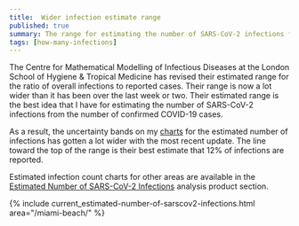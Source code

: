 ```yaml
---
title:  Wider infection estimate range
published: true
summary: The range for estimating the number of SARS-CoV-2 infections from the number of COVID-19 infections has changed.
tags: [how-many-infections]
---
```


The Centre for Mathematical Modelling of Infectious Diseases at the London School of Hygiene & Tropical Medicine has revised their estimated range for the ratio of overall infections to reported cases. Their range is now a lot wider than it has been over the last week or two. Their estimated range is the best idea that I have for estimating the number of SARS-CoV-2 infections from the number of confirmed COVID-19 cases.

As a result, the uncertainty bands on my [charts](/products/current_estimated-number-of-sarscov2-infections/current.html) for the estimated number of infections has gotten a lot wider with the most recent update. The line toward the top of the range is their best estimate that 12% of infections are reported.

Estimated infection count charts for other areas are available in the
[Estimated Number of SARS-CoV-2 Infections](/products/current_estimated-number-of-sarscov2-infections/)
analysis product section.

{% include current_estimated-number-of-sarscov2-infections.html area="/miami-beach/" %}
